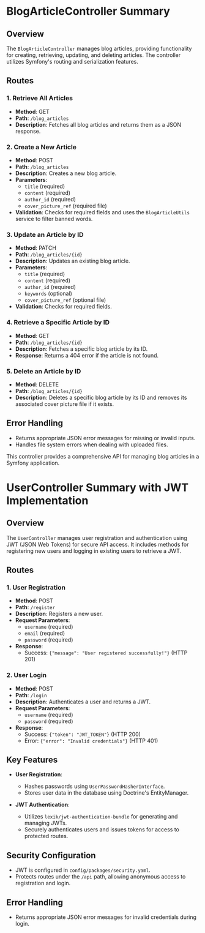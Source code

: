 # BlogArticleController Summary

## Overview

The `BlogArticleController` manages blog articles, providing functionality for creating, retrieving, updating, and deleting articles. The controller utilizes Symfony's routing and serialization features.

## Routes

### 1. Retrieve All Articles
- **Method**: GET
- **Path**: `/blog_articles`
- **Description**: Fetches all blog articles and returns them as a JSON response.

### 2. Create a New Article
- **Method**: POST
- **Path**: `/blog_articles`
- **Description**: Creates a new blog article.
- **Parameters**:
  - `title` (required)
  - `content` (required)
  - `author_id` (required)
  - `cover_picture_ref` (required file)
- **Validation**: Checks for required fields and uses the `BlogArticleUtils` service to filter banned words.

### 3. Update an Article by ID
- **Method**: PATCH
- **Path**: `/blog_articles/{id}`
- **Description**: Updates an existing blog article.
- **Parameters**:
  - `title` (required)
  - `content` (required)
  - `author_id` (required)
  - `keywords` (optional)
  - `cover_picture_ref` (optional file)
- **Validation**: Checks for required fields.

### 4. Retrieve a Specific Article by ID
- **Method**: GET
- **Path**: `/blog_articles/{id}`
- **Description**: Fetches a specific blog article by its ID.
- **Response**: Returns a 404 error if the article is not found.

### 5. Delete an Article by ID
- **Method**: DELETE
- **Path**: `/blog_articles/{id}`
- **Description**: Deletes a specific blog article by its ID and removes its associated cover picture file if it exists.

## Error Handling

- Returns appropriate JSON error messages for missing or invalid inputs.
- Handles file system errors when dealing with uploaded files.

This controller provides a comprehensive API for managing blog articles in a Symfony application.

# UserController Summary with JWT Implementation

## Overview

The `UserController` manages user registration and authentication using JWT (JSON Web Tokens) for secure API access. It includes methods for registering new users and logging in existing users to retrieve a JWT.

## Routes

### 1. User Registration
- **Method**: POST
- **Path**: `/register`
- **Description**: Registers a new user.
- **Request Parameters**:
  - `username` (required)
  - `email` (required)
  - `password` (required)
- **Response**: 
  - Success: `{"message": "User registered successfully!"}` (HTTP 201)

### 2. User Login
- **Method**: POST
- **Path**: `/login`
- **Description**: Authenticates a user and returns a JWT.
- **Request Parameters**:
  - `username` (required)
  - `password` (required)
- **Response**:
  - Success: `{"token": "JWT_TOKEN"}` (HTTP 200)
  - Error: `{"error": "Invalid credentials"}` (HTTP 401)

## Key Features

- **User Registration**: 
  - Hashes passwords using `UserPasswordHasherInterface`.
  - Stores user data in the database using Doctrine's EntityManager.

- **JWT Authentication**:
  - Utilizes `lexik/jwt-authentication-bundle` for generating and managing JWTs.
  - Securely authenticates users and issues tokens for access to protected routes.

## Security Configuration

- JWT is configured in `config/packages/security.yaml`.
- Protects routes under the `/api` path, allowing anonymous access to registration and login.

## Error Handling

- Returns appropriate JSON error messages for invalid credentials during login.

